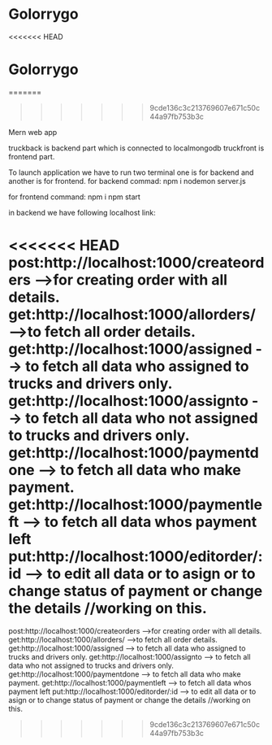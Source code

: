 # Golorrygo

<<<<<<< HEAD
# Golorrygo

=======
>>>>>>> 9cde136c3c213769607e671c50c44a97fb753b3c

Mern web app


truckback is backend part which is connected to localmongodb
truckfront is frontend part.


To launch application
 we have to run two terminal one is for backend and another is for frontend.
  for backend
  commad:
  npm i
  nodemon server.js
  
  for frontend
  command:
  npm i
  npm start
  
  
  
  
 in backend we have following localhost link:
 
<<<<<<< HEAD
    post:http://localhost:1000/createorders -->for creating order with all details.
    get:http://localhost:1000/allorders/  -->to fetch all order details.
    get:http://localhost:1000/assigned --> to fetch all data who assigned to trucks and drivers only.
    get:http://localhost:1000/assignto -->  to fetch all data who not assigned to trucks and drivers only.
    get:http://localhost:1000/paymentdone --> to fetch all data who make payment.
    get:http://localhost:1000/paymentleft --> to fetch all data whos payment left
    put:http://localhost:1000/editorder/:id --> to edit all data or to asign or to change status of payment or change the details //working on this.
=======
 post:http://localhost:1000/createorders -->for creating order with all details.
 get:http://localhost:1000/allorders/  -->to fetch all order details.
 get:http://localhost:1000/assigned --> to fetch all data who assigned to trucks and drivers only.
get:http://localhost:1000/assignto -->  to fetch all data who not assigned to trucks and drivers only.
get:http://localhost:1000/paymentdone --> to fetch all data who make payment.
get:http://localhost:1000/paymentleft --> to fetch all data whos payment left
put:http://localhost:1000/editorder/:id --> to edit all data or to asign or to change status of payment or change the details //working on this.
>>>>>>> 9cde136c3c213769607e671c50c44a97fb753b3c
